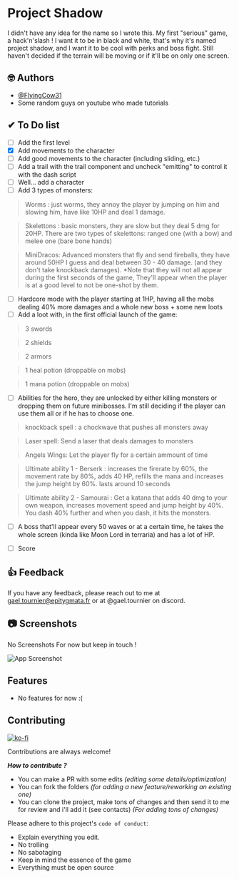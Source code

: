 
# Project Shadow

I didn't have any idea for the name so I wrote this. 
My first "serious" game, a hack'n'slash ! I want it to be in black and white, that's why it's named project shadow, and I want it to be cool with perks and boss fight. Still haven't decided if the terrain will be moving or if it'll be on only one screen. 




## 🤓 Authors

- [@FlyingCow31](https://github.com/FlyingCow31)
- Some random guys on youtube who made tutorials


## ✔ To Do list


- [ ]  Add the first level 
- [x]  Add movements to the character
- [ ]  Add good movements to the character (including sliding, etc.)
- [ ]  Add a trail with the trail component and uncheck "emitting" to control it with the dash script
- [ ]  Well... add a character 
- [ ]  Add 3 types of monsters: 
> Worms : just worms, they annoy the player by jumping on him and slowing him, have like 10HP and deal 1 damage. 

> Skelettons : basic monsters, they are slow but they deal 5 dmg for 20HP. There are two types of skelettons: ranged one (with a bow) and melee one (bare bone hands)

> MiniDracos: Advanced monsters that fly and send fireballs, they have around 50HP I guess and deal between 30 - 40 damage. (and they don't take knockback damages).
*Note that they will not all appear during the first seconds of the game, They'll appear when the player is at a good level to not be one-shot by them. 
- [ ]  Hardcore mode with the player starting at 1HP, having all the mobs dealing 40% more damages and a whole new boss + some new loots 
- [ ]  Add a loot with, in the first official launch of the game: 
> 3 swords 

> 2 shields

> 2 armors 

> 1 heal potion (droppable on mobs)

> 1 mana potion (droppable on mobs)

- [ ]  Abilities for the hero, they are unlocked by either killing monsters or dropping them on future minibosses. I'm still deciding if the player can use them all or if he has to choose one.

> knockback spell : a chockwave that pushes all monsters away

> Laser spell: Send a laser that deals damages to monsters 

> Angels Wings: Let the player fly for a certain ammount of time

> Ultimate ability 1 - Berserk : increases the firerate by 60%, the movement rate by 80%, adds 40 HP, refills the mana and increases the jump height by 60%. lasts around 10 seconds

> Ultimate ability 2 - Samourai : Get a katana that adds 40 dmg to your own weapon, increases movement speed and jump height by 40%. You dash 40% further and when you dash, it hits the monsters.

- [ ]  A boss that'll appear every 50 waves or at a certain time, he takes the whole screen (kinda like Moon Lord in terraria) and has a lot of HP. 
>
- [ ]  Score
## 👍 Feedback

If you have any feedback, please reach out to me at gael.tournier@epitygmata.fr 
or at @gael.tournier on discord. 


## 📷 Screenshots

No Screenshots For now but keep in touch ! 

![App Screenshot](https://via.placeholder.com/468x300?text=App+Screenshot+Here)


## Features

- No features for now :(


## Contributing

[![ko-fi](https://ko-fi.com/img/githubbutton_sm.svg)](https://ko-fi.com/V7V0148C5L)

Contributions are always welcome!

***How to contribute ?***
- You can make a PR with some edits *(editing some details/optimization)*
- You can fork the folders *(for adding a new feature/reworking an existing one)*
- You can clone the project, make tons of changes and then send it to me for review and i'll add it (see contacts) *(For adding tons of changes)*


Please adhere to this project's `code of conduct`: 
- Explain everything you edit.
- No trolling
- No sabotaging 
- Keep in mind the essence of the game
- Everything must be open source 
